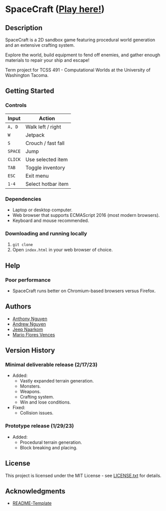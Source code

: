# SpaceCraft ([Play here!](https://otherandrew.github.io/491-project/))

## Description

SpaceCraft is a 2D sandbox game featuring procedural world generation and an extensive crafting system.

Explore the world, build equipment to fend off enemies, and gather enough materials to repair your ship and escape!

Term project for TCSS 491 - Computational Worlds at the University of Washington Tacoma.

## Getting Started

### Controls

| Input   | Action             |
|---------|--------------------|
| `A, D`  | Walk left / right  |
| `W`     | Jetpack            |
| `S`     | Crouch / fast fall |
| `SPACE` | Jump               |
| `CLICK` | Use selected item  |
| `TAB`   | Toggle inventory   |
| `ESC`   | Exit menu          |
| `1-4`   | Select hotbar item |

### Dependencies

- Laptop or desktop computer.
- Web browser that supports ECMAScript 2016 (most modern browsers).
- Keyboard and mouse recommended.

### Downloading and running locally

1. `git clone `
2. Open `index.html` in your web browser of choice.

## Help

### Poor performance
- SpaceCraft runs better on Chromium-based browsers versus Firefox.

## Authors

- [Anthony Nguyen](https://github.com/anguyenq)
- [Andrew Nguyen](https://github.com/OtherAndrew)
- [Jeep Naarkom](https://github.com/codracula)
- [Mario Flores Vences](https://github.com/mfvcreative)

## Version History

### Minimal deliverable release (2/17/23)

- Added:
  - Vastly expanded terrain generation.
  - Monsters.
  - Weapons.
  - Crafting system.
  - Win and lose conditions.
- Fixed:
  - Collision issues.

###  Prototype release (1/29/23)

- Added:
  - Procedural terrain generation.
  - Block breaking and placing.

## License

This project is licensed under the MIT License - see [LICENSE.txt](LICENSE.txt) for details.

## Acknowledgments

- [README-Template](https://gist.github.com/DomPizzie/7a5ff55ffa9081f2de27c315f5018afc)
